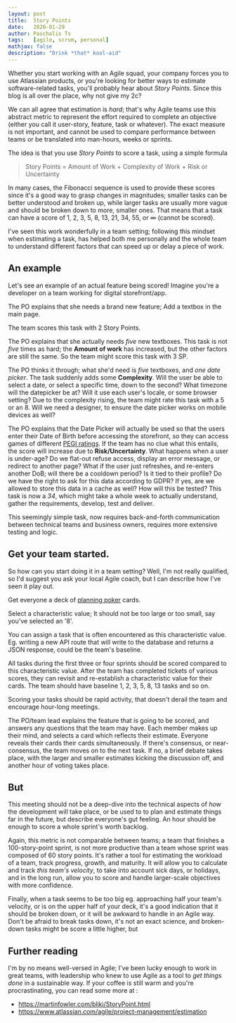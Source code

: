 ```yaml
---
layout: post
title:  Story Points
date:   2020-01-29
author: Paschalis Ts
tags:   [agile, scrum, personal]
mathjax: false
description: "Drink *that* kool-aid"
---
```


Whether you start working with an Agile squad, your company forces you to use Atlassian products, or you're looking for better ways to estimate software-related tasks, you'll probably hear about *Story Points*. Since this blog is all over the place, why not give my 2c?

We can all agree that estimation is *hard*; that's why Agile teams use this abstract metric to represent the effort required to complete an objective (either you call it user-story, feature, task or whatever). The exact measure is not important, and cannot be used to compare performance between teams or be translated into man-hours, weeks or sprints.

The idea is that you use *Story Points* to score a task, using a simple formula
> Story Points
> \=
> Amount of Work +
> Complexity of Work +
> Risk or Uncertainty

In many cases, the Fibonacci sequence is used to provide these scores since it's a good way to grasp changes in magnitudes; smaller tasks can be better understood and broken up, while larger tasks are usually more vague and should be broken down to more, smaller ones. That means that a task can have a score of 1, 2, 3, 5, 8, 13, 21, 34, 55, or ∞ (cannot be scored).

I've seen this work wonderfully in a team setting; following this mindset when estimating a task, has helped both me personally and the whole team to understand different factors that can speed up or delay a piece of work.


## An example

Let's see an example of an actual feature being scored! Imagine you're a developer on a team working for digital storefront/app.

The PO explains that she needs a brand new feature; Add a textbox in the main page.

The team scores this task with 2 Story Points.

The PO explains that she actually needs *five* new textboxes.
This task is not *five* times as hard; the **Amount of work** has increased, but the other factors are still the same. So the team might score this task with 3 SP.

The PO thinks it through; what she'd need is *five* textboxes, and *one date picker*.
The task suddenly adds some **Complexity**. Will the user be able to select a date, or select a specific time, down to the second? What timezone will the datepicker be at? Will it use each user's locale, or some browser setting? Due to the complexity rising, the team might rate this task with a 5 or an 8. Will we need a designer, to ensure the date picker works on mobile devices as well?

The PO explains that the Date Picker will actually be used so that the users enter their Date of Birth before accessing the storefront, so they can access games of different [PEGI ratings](https://en.wikipedia.org/wiki/Pan_European_Game_Information).
If the team has no clue what this entails, the score will increase due to **Risk/Uncertainty**. What happens when a user is under-age? Do we flat-out refuse access, display an error message, or redirect to another page? What if the user just refreshes, and re-enters another DoB; will there be a cooldown period? Is it tied to their profile? Do we have the right to ask for this data according to GDPR? If yes, are we allowed to store this data in a cache as well? How will this be tested? This task is now a *34*, which might take a whole week to actually understand, gather the requirements, develop, test and deliver.

This seemingly simple task, now requires back-and-forth communication between technical teams and business owners, requires more extensive testing and logic.


## Get your team started.

So how can you start doing it in a team setting? Well, I'm not really qualified, so I'd suggest you ask your local Agile coach, but I can describe how I've seen it play out.

Get everyone a deck of [planning poker](https://en.wikipedia.org/wiki/Planning_poker) cards.

Select a characteristic value; It should not be too large or too small, say you've selected an '8'.

You can assign a task that is often encountered as this characteristic value. Eg. writing a new API route that will write to the database and returns a JSON response, could be the team's baseline.

All tasks during the first three or four sprints should be scored compared to this characteristic value. After the team has completed tickets of various scores, they can revisit and re-establish a characteristic value for their cards. The team should have baseline 1, 2, 3, 5, 8, 13 tasks and so on.

Scoring your tasks should be rapid activity, that doesn't derail the team and encourage hour-long meetings.

The PO/team lead explains the feature that is going to be scored, and answers any questions that the team may have. Each member makes up their mind, and selects a card which reflects their estimate. Everyone reveals their cards their cards simultaneously. If there's consensus, or near-consensus, the team moves on to the next task. If no, a brief debate takes place, with the larger and smaller estimates kicking the discussion off, and another hour of voting takes place.

## But
This meeting should not be a deep-dive into the technical aspects of *how* the development will take place, or be used to to plan and estimate things far in the future, but describe everyone's gut feeling. An hour should be enough to score a whole sprint's worth backlog.

Again, this metric is not comparable between teams; a team that finishes a 100-story-point sprint, is not more productive than a team whose sprint was composed of 60 story points. It's rather a tool for estimating the workload of a team, track progress, growth, and maturity. It will allow you to calculate and track *this team's velocity*, to take into account sick days, or holidays, and in the long run, allow you to score and handle larger-scale objectives with more confidence.

Finally, when a task seems to be too big eg. approaching half your team's velocity, or is on the upper half of your deck, it's a good indication that it should be broken down, or it will be awkward to handle in an Agile way. Don't be afraid to break tasks down, it's not an exact science, and broken-down tasks might be score a little higher, but



## Further reading
I'm by no means well-versed in Agile; I've been lucky enough to work in great teams, with leadership who knew to use Agile as a tool to *get things done* in a sustainable way. If your coffee is still warm and you're procrastinating, you can read some more at :

- https://martinfowler.com/bliki/StoryPoint.html
- https://www.atlassian.com/agile/project-management/estimation

